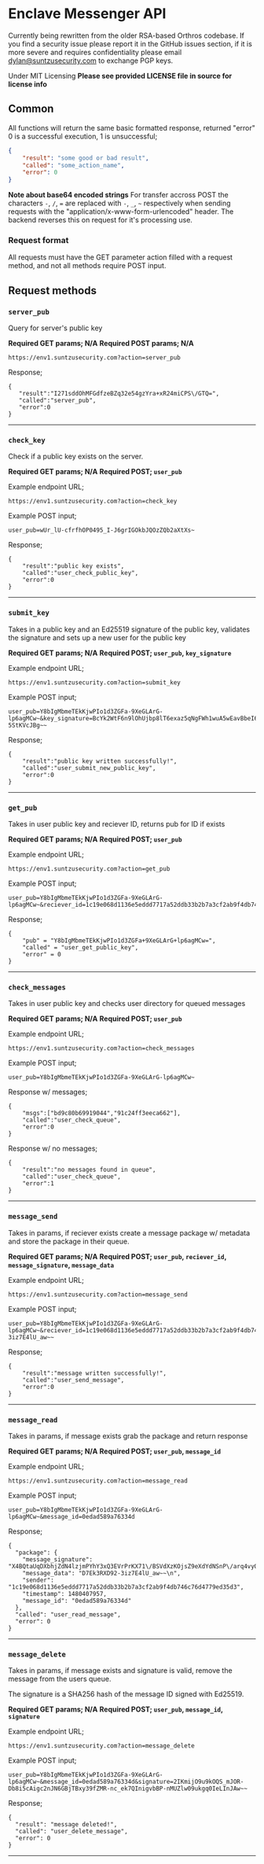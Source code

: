 # Enclave Messenger API
Currently being rewritten from the older RSA-based Orthros codebase. If you find a security issue please report it in the GitHub issues section, if it is more severe and requires confidentiality please email dylan@suntzusecurity.com to exchange PGP keys.

Under MIT Licensing 
**Please see provided LICENSE file in source for license info**

## Common
All functions will return the same basic formatted response, returned "error" 0 is a successful execution, 1 is unsuccessful;
```json
{
    "result": "some good or bad result", 
    "called": "some_action_name", 
    "error": 0 
}
```

**Note about base64 encoded strings**
For transfer accross POST the characters ```-```, ```/```, ```=``` are replaced with ```-```, ```_```, ```~``` respectively when sending requests with the "application/x-www-form-urlencoded" header. The backend reverses this on request for it's processing use. 

### Request format
All requests must have the GET parameter action filled with a request method, and not all methods require POST input.

## Request methods
### `server_pub`
Query for server's public key

**Required GET params; N/A**
**Required POST params; N/A**
```
https://env1.suntzusecurity.com?action=server_pub
```

Response;
```
{  
   "result":"I271sddOhMFGdfzeBZq32e54gzYra+xR24miCPS\/GTQ=",
   "called":"server_pub",
   "error":0
}
```

---

### `check_key`
Check if a public key exists on the server.

**Required GET params; N/A**
**Required POST; ```user_pub```**

Example endpoint URL; 
```
https://env1.suntzusecurity.com?action=check_key
```

Example POST input;
```
user_pub=wUr_lU-cfrfhOP0495_I-J6grIGOkbJQOzZQb2aXtXs~
```

Response;
```
{
	"result":"public key exists",
	"called":"user_check_public_key",
	"error":0
}
```

---

### `submit_key`
Takes in a public key and an Ed25519 signature of the public key, validates the signature and sets up a new user for the public key

**Required GET params; N/A**
**Required POST; ```user_pub```, ```key_signature```**

Example endpoint URL; 
```
https://env1.suntzusecurity.com?action=submit_key
```

Example POST input;
```
user_pub=Y8bIgMbmeTEkKjwPIo1d3ZGFa-9XeGLArG-lp6agMCw~&key_signature=BcYk2WtF6n9lOhUjbp8lT6exaz5qNgFWh1wuA5wEavBbeI6tBKwMVjLsNjQZGbAAIzuCYoFgfd3d-5StKVcJBg~~
```

Response;
```
{
	"result":"public key written successfully!",
	"called":"user_submit_new_public_key",
	"error":0
}
```

---

### `get_pub`
Takes in user public key and reciever ID, returns pub for ID if exists

**Required GET params; N/A**
**Required POST; ```user_pub```**

Example endpoint URL; 
```
https://env1.suntzusecurity.com?action=get_pub
```

Example POST input;
```
user_pub=Y8bIgMbmeTEkKjwPIo1d3ZGFa-9XeGLArG-lp6agMCw~&reciever_id=1c19e068d1136e5eddd7717a52ddb33b2b7a3cf2ab9f4db746c76d4779ed35d3
```

Response;
```
{
    "pub" = "Y8bIgMbmeTEkKjwPIo1d3ZGFa+9XeGLArG+lp6agMCw=",
    "called" = "user_get_public_key",
    "error" = 0
}
```

---

### `check_messages`
Takes in user public key and checks user directory for queued messages

**Required GET params; N/A**
**Required POST; ```user_pub```**

Example endpoint URL; 
```
https://env1.suntzusecurity.com?action=check_messages
```

Example POST input;
```
user_pub=Y8bIgMbmeTEkKjwPIo1d3ZGFa-9XeGLArG-lp6agMCw~
```

Response w/ messages;
```
{
	"msgs":["bd9c80b69919044","91c24ff3eeca662"],
	"called":"user_check_queue",
	"error":0
}
```

Response w/ no messages;
```
{
	"result":"no messages found in queue",
	"called":"user_check_queue",
	"error":1
}
```

---

### `message_send`
Takes in params, if reciever exists create a message package w/ metadata and store the package in their queue. 

**Required GET params; N/A**
**Required POST; ```user_pub```, ```reciever_id```, ```message_signature```, ```message_data```**

Example endpoint URL; 
```
https://env1.suntzusecurity.com?action=message_send
```

Example POST input;
```
user_pub=Y8bIgMbmeTEkKjwPIo1d3ZGFa-9XeGLArG-lp6agMCw~&reciever_id=1c19e068d1136e5eddd7717a52ddb33b2b7a3cf2ab9f4db746c76d4779ed35d3&message_signature=X4BQtaUqDXbhjZdN4lzjmPYhY3xQ3EVrPrKX71_BSVdXzKOjsZ9eXdYdNSnP_arq4vyQQ_AggYH0LjNh38lzCQ~~&message_data=D7Ek3RXD92-3iz7E4lU_aw~~
```

Response;
```
{
	"result":"message written successfully!",
	"called":"user_send_message",
	"error":0
}
```

---

### `message_read`
Takes in params, if message exists grab the package and return response

**Required GET params; N/A**
**Required POST; ```user_pub```, ```message_id```**

Example endpoint URL; 
```
https://env1.suntzusecurity.com?action=message_read
```

Example POST input;
```
user_pub=Y8bIgMbmeTEkKjwPIo1d3ZGFa-9XeGLArG-lp6agMCw~&message_id=0edad589a76334d
```

Response;
```
{
  "package": {
    "message_signature": "X4BQtaUqDXbhjZdN4lzjmPYhY3xQ3EVrPrKX71\/BSVdXzKOjsZ9eXdYdNSnP\/arq4vyQQ\/AggYH0LjNh38lzCQ==",
    "message_data": "D7Ek3RXD92-3iz7E4lU_aw~~\n",
    "sender": "1c19e068d1136e5eddd7717a52ddb33b2b7a3cf2ab9f4db746c76d4779ed35d3",
    "timestamp": 1480407957,
    "message_id": "0edad589a76334d"
  },
  "called": "user_read_message",
  "error": 0
}
```

---

### `message_delete`
Takes in params, if message exists and signature is valid, remove the message from the users queue.

The signature is a SHA256 hash of the message ID signed with Ed25519.

**Required GET params; N/A**
**Required POST; ```user_pub```, ```message_id```, ```signature```**

Example endpoint URL; 
```
https://env1.suntzusecurity.com?action=message_delete
```

Example POST input;
```
user_pub=Y8bIgMbmeTEkKjwPIo1d3ZGFa-9XeGLArG-lp6agMCw~&message_id=0edad589a76334d&signature=2IKmijO9u9kOQS_mJOR-Db8i5cAigc2nJN6GBjTBxy39fZMR-nc_ek7QInigvbBP-nMUZlw09ukgq0IeLInJAw~~
```

Response;
```
{
  "result": "message deleted!",
  "called": "user_delete_message",
  "error": 0
}
```

---

